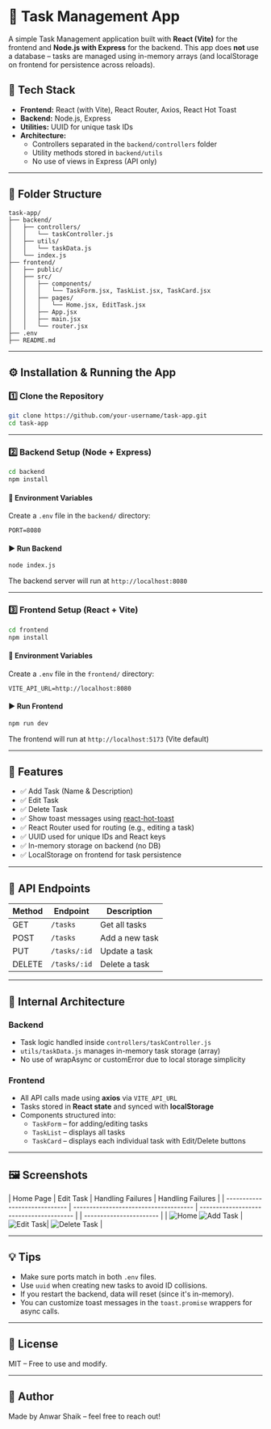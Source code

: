 # 📝 Task Management App

A simple Task Management application built with **React (Vite)** for the frontend and **Node.js with Express** for the backend. This app does **not** use a database – tasks are managed using in-memory arrays (and localStorage on frontend for persistence across reloads).

## 🔧 Tech Stack

- **Frontend:** React (with Vite), React Router, Axios, React Hot Toast
- **Backend:** Node.js, Express
- **Utilities:** UUID for unique task IDs
- **Architecture:**
  - Controllers separated in the `backend/controllers` folder
  - Utility methods stored in `backend/utils`
  - No use of views in Express (API only)

---

## 📁 Folder Structure

```
task-app/
├── backend/
│   ├── controllers/
│   │   └── taskController.js
│   ├── utils/
│   │   └── taskData.js
│   └── index.js
├── frontend/
│   ├── public/
│   ├── src/
│   │   ├── components/
│   │   │   └── TaskForm.jsx, TaskList.jsx, TaskCard.jsx
│   │   ├── pages/
│   │   │   └── Home.jsx, EditTask.jsx
│   │   ├── App.jsx
│   │   ├── main.jsx
│   │   └── router.jsx
├── .env
├── README.md
```

---

## ⚙️ Installation & Running the App

### 1️⃣ Clone the Repository

```bash
git clone https://github.com/your-username/task-app.git
cd task-app
```

---

### 2️⃣ Backend Setup (Node + Express)

```bash
cd backend
npm install
```

#### 🔌 Environment Variables

Create a `.env` file in the `backend/` directory:

```
PORT=8080
```

#### ▶️ Run Backend

```bash
node index.js
```

The backend server will run at `http://localhost:8080`

---

### 3️⃣ Frontend Setup (React + Vite)

```bash
cd frontend
npm install
```

#### 🔌 Environment Variables

Create a `.env` file in the `frontend/` directory:

```
VITE_API_URL=http://localhost:8080
```

#### ▶️ Run Frontend

```bash
npm run dev
```

The frontend will run at `http://localhost:5173` (Vite default)

---

## 🚀 Features

- ✅ Add Task (Name & Description)
- ✅ Edit Task
- ✅ Delete Task
- ✅ Show toast messages using [react-hot-toast](https://react-hot-toast.com/)
- ✅ React Router used for routing (e.g., editing a task)
- ✅ UUID used for unique IDs and React keys
- ✅ In-memory storage on backend (no DB)
- ✅ LocalStorage on frontend for task persistence

---

## 🔌 API Endpoints

| Method | Endpoint     | Description    |
| ------ | ------------ | -------------- |
| GET    | `/tasks`     | Get all tasks  |
| POST   | `/tasks`     | Add a new task |
| PUT    | `/tasks/:id` | Update a task  |
| DELETE | `/tasks/:id` | Delete a task  |

---

## 🧱 Internal Architecture

### Backend

- Task logic handled inside `controllers/taskController.js`
- `utils/taskData.js` manages in-memory task storage (array)
- No use of wrapAsync or customError due to local storage simplicity

### Frontend

- All API calls made using **axios** via `VITE_API_URL`
- Tasks stored in **React state** and synced with **localStorage**
- Components structured into:
  - `TaskForm` – for adding/editing tasks
  - `TaskList` – displays all tasks
  - `TaskCard` – displays each individual task with Edit/Delete buttons

---

## 🖼️ Screenshots

| Home Page | Edit Task | Handling Failures | Handling Failures |
| ----------------------------- | ------------------------------------- | --------------------------------------- | | ----------------------- |
| ![Home](screenshots/home.png) ![Add Task](screenshots/edit_task.png) | ![Edit Task](screenshots/handlind_failures.png)| ![Delete Task](screenshots/delete_task.png) |

---

## 💡 Tips

- Make sure ports match in both `.env` files.
- Use `uuid` when creating new tasks to avoid ID collisions.
- If you restart the backend, data will reset (since it's in-memory).
- You can customize toast messages in the `toast.promise` wrappers for async calls.

---

## 📄 License

MIT – Free to use and modify.

---

## 🙌 Author

Made by Anwar Shaik – feel free to reach out!
